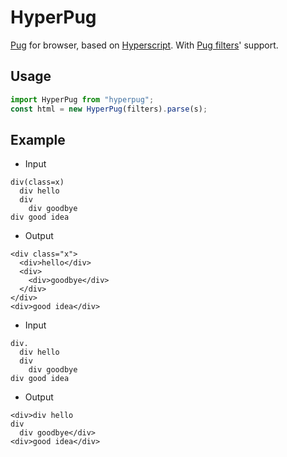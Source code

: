 # HyperPug

[Pug](https://pugjs.org) for browser, based on [Hyperscript](https://github.com/hyperhype/hyperscript). With [Pug filters](https://pugjs.org/language/filters.html)' support.

## Usage

```typescript
import HyperPug from "hyperpug";
const html = new HyperPug(filters).parse(s);
```

## Example

- Input

```
div(class=x)
  div hello
  div
    div goodbye
div good idea
```

- Output

```
<div class="x">
  <div>hello</div>
  <div>
    <div>goodbye</div>
  </div>
</div>
<div>good idea</div>
```

- Input

```
div.
  div hello
  div
    div goodbye
div good idea
```

- Output

```
<div>div hello
div
  div goodbye</div>
<div>good idea</div>
```

